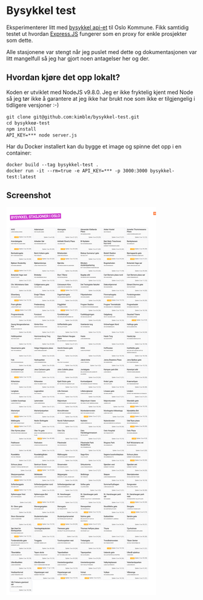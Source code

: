 Bysykkel test
=============

Eksperimenterer litt med [bysykkel api-et](https://developer.oslobysykkel.no/api) til Oslo Kommune. Fikk samtidig testet ut hvordan [Express.JS](https://expressjs.com/) fungerer
som en proxy for enkle prosjekter som dette. 

Alle stasjonene var stengt når jeg puslet med dette og dokumentasjonen var litt mangelfull så jeg har gjort
noen antagelser her og der. 

Hvordan kjøre det opp lokalt?
-----------------------------
Koden er utviklet med NodeJS v9.8.0. Jeg er ikke fryktelig kjent med Node så jeg tør ikke å garantere at jeg
ikke har brukt noe som ikke er tilgjengelig i tidligere versjoner :-)

    git clone git@github.com:kimble/bysykkel-test.git
    cd bysykkeø-test
    npm install
    API_KEY=*** node server.js

Har du Docker installert kan du bygge et image og spinne det opp i en container:

    docker build --tag bysykkel-test . 
    docker run -it --rm=true -e API_KEY=*** -p 3000:3000 bysykkel-test:latest 

Screenshot
----------
![Screenshot](https://github.com/kimble/bysykkel-test/raw/master/docs/screenshot.png)